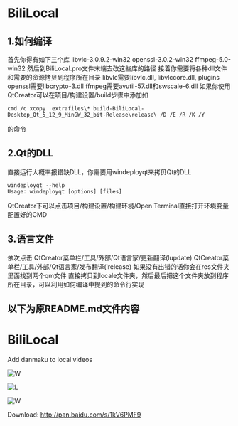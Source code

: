 # BiliLocal
## 1.如何编译
首先你得有如下三个库
libvlc-3.0.9.2-win32
openssl-3.0.2-win32
ffmpeg-5.0-win32
然后到BiliLocal.pro文件末端去改这些库的路径
接着你需要将各种dll文件和需要的资源拷贝到程序所在目录
libvlc需要libvlc.dll, libvlccore.dll, plugins\
openssl需要libcrypto-3.dll
ffmpeg需要avutil-57.dll和swscale-6.dll
如果你使用QtCreator可以在项目/构建设置/build步骤中添加如
```
cmd /c xcopy  extrafiles\* build-BiliLocal-Desktop_Qt_5_12_9_MinGW_32_bit-Release\release\ /D /E /R /K /Y
```
的命令
## 2.Qt的DLL
直接运行大概率报错缺DLL，你需要用windeployqt来拷贝Qt的DLL
```
windeployqt --help
Usage: windeployqt [options] [files]
```
QtCreator下可以点击项目/构建设置/构建环境/Open Terminal直接打开环境变量配置好的CMD
## 3.语言文件
依次点击
QtCreator菜单栏/工具/外部/Qt语言家/更新翻译(lupdate)
QtCreator菜单栏/工具/外部/Qt语言家/发布翻译(lrelease)
如果没有出错的话你会在res文件夹里面找到两个qm文件
直接拷贝到locale文件夹，然后最后把这个文件夹放到程序所在目录，可以利用如何编译中提到的命令行实现


以下为原README.md文件内容
---
BiliLocal
=========

Add danmaku to local videos

![W](res/00.jpg)

![L](res/01.jpg)

![W](res/02.jpg)

Download: http://pan.baidu.com/s/1kV6PMF9
